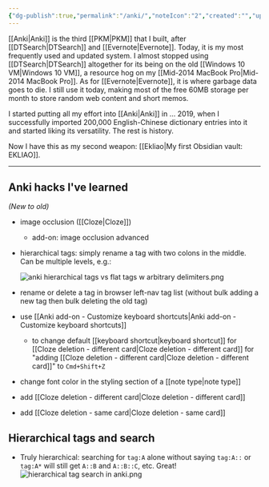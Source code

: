 ```yaml
---
{"dg-publish":true,"permalink":"/anki/","noteIcon":"2","created":"","updated":""}
---
```



[[Anki\|Anki]] is the third [[PKM\|PKM]] that I built, after [[DTSearch\|DTSearch]] and [[Evernote\|Evernote]]. Today, it is my most frequently used and updated system. I almost stopped using [[DTSearch\|DTSearch]] altogether for its being on the old [[Windows 10 VM\|Windows 10 VM]], a resource hog on my [[Mid-2014 MacBook Pro\|Mid-2014 MacBook Pro]]. As for [[Evernote\|Evernote]], it is where garbage data goes to die. I still use it today, making most of the free 60MB storage per month to store random web content and short memos.

I started putting all my effort into [[Anki\|Anki]] in ... 2019, when I successfully imported 200,000 English-Chinese dictionary entries into it and started liking its versatility. The rest is history. 

Now I have this as my second weapon: [[Ekliao\|My first Obsidian vault: EKLIAO]].

---
## Anki hacks I've learned
*(New to old)*

- image occlusion ([[Cloze\|Cloze]])
	- add-on: image occlusion advanced
- hierarchical tags: simply rename a tag with two colons in the middle. Can be multiple levels, e.g.:

	![anki hierarchical tags vs flat tags w arbitrary delimiters.png](/img/user/_attachments/anki%20hierarchical%20tags%20vs%20flat%20tags%20w%20arbitrary%20delimiters.png)

- rename or delete a tag in browser left-nav tag list (without bulk adding a new tag then bulk deleting the old tag)
- use [[Anki add-on - Customize keyboard shortcuts\|Anki add-on - Customize keyboard shortcuts]]
	- to change default [[keyboard shortcut\|keyboard shortcut]] for [[Cloze deletion - different card\|Cloze deletion - different card]] for "adding [[Cloze deletion - different card\|Cloze deletion - different card]]" to `Cmd+Shift+Z`
- change font color in the styling section of a [[note type\|note type]]
- add [[Cloze deletion - different card\|Cloze deletion - different card]]
- add [[Cloze deletion - same card\|Cloze deletion - same card]]

## Hierarchical tags and search

- Truly hierarchical: searching for `tag:A` alone without saying `tag:A::` or `tag:A*` will still get `A::B` and `A::B::C`, etc. Great!
 ![hierarchical tag search in anki.png](/img/user/_attachments/hierarchical%20tag%20search%20in%20anki.png)
